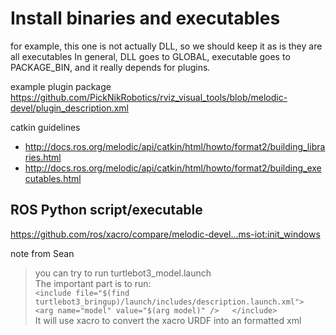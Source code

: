 # Install binaries and executables
for example, this one is not actually DLL, so we should keep it as is they are all executables
In general, DLL goes to GLOBAL, executable goes to PACKAGE_BIN, and it really depends for plugins.

example plugin package
https://github.com/PickNikRobotics/rviz_visual_tools/blob/melodic-devel/plugin_description.xml

catkin guidelines
- http://docs.ros.org/melodic/api/catkin/html/howto/format2/building_libraries.html
- http://docs.ros.org/melodic/api/catkin/html/howto/format2/building_executables.html

## ROS Python script/executable
https://github.com/ros/xacro/compare/melodic-devel...ms-iot:init_windows

note from Sean

> you can try to run turtlebot3_model.launch\
> The important part is to run:\
> `<include file="$(find turtlebot3_bringup)/launch/includes/description.launch.xml">    <arg name="model" value="$(arg model)" />   </include>`\
> It will use xacro to convert the xacro URDF into an formatted xml
